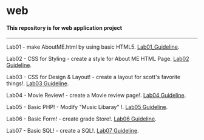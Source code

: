 # web
#### This repository is for web application project 

---
Lab01 - make AboutME.html by using basic HTML5.
[Lab01_Guideline](https://selab.hanyang.ac.kr/courses/cse326/2019/lecture/02-html.html#slide44).

Lab02 - CSS for Styling - create a style for About ME HTML Page.
[Lab02 Guideline](https://selab.hanyang.ac.kr/courses/cse326/2019/labs/lab2-aboutme(CSS).html#slide1).


Lab03 - CSS for Design & Layout! - create a layout for  scott's favorite things!.
[Lab03 Guideline](https://selab.hanyang.ac.kr/courses/cse326/2019/labs/lab3-favorite.html).

Lab04 - Movie Review! - create a Movie review page!.
[Lab04 Guideline](https://selab.hanyang.ac.kr/courses/cse326/2019/labs/lab4-movieReview.html).

Lab05 - Basic PHP! - Modify "Music Libaray" !.
[Lab05 Guideline](https://selab.hanyang.ac.kr/courses/cse326/2019/labs/lab5-musicLibrary.html).

Lab06 - Basic Form! - create grade Store!.
[Lab06 Guideline](https://selab.hanyang.ac.kr/courses/cse326/2019/labs/lab6-gradeStore.html).

Lab07 - Basic SQL! - create a SQL!.
[Lab07 Guideline](https://selab.hanyang.ac.kr/courses/cse326/2019/labs/lab7-SQL.html#).
